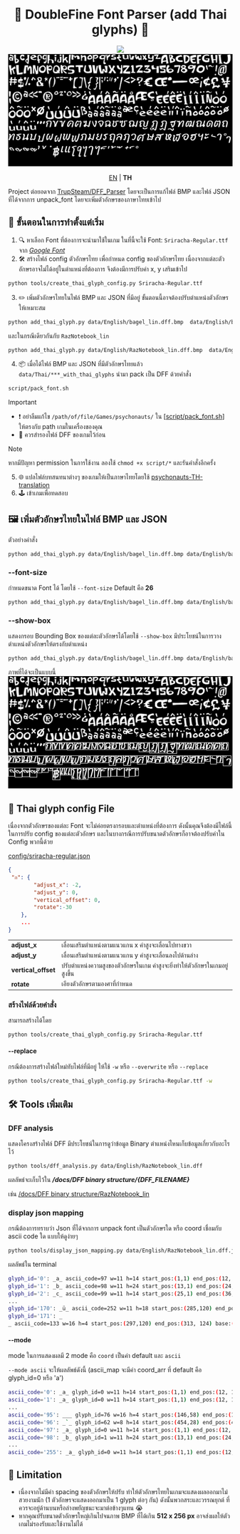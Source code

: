 <div align="center">
<h1>🧠 DoubleFine Font Parser (add Thai glyphs) 🧠</h1>

<img src="http://ForTheBadge.com/images/badges/made-with-python.svg"/>

<img src="data/Thai/bagel_lin_with_thai_glyphs.bmp"/>

<a href="README.md">EN</a>
 | <b>TH</b>

</div>

Project ต่อยอดจาก [TrupSteam/DFF_Parser](https://github.com/TrupSteam/DFF_Parser) โดยจะเป็นการแก้ไฟล์ BMP และไฟล์ JSON ที่ได้จากการ unpack_font โดยจะเพิ่มตัวอักษรของภาษาไทยเข้าไป

## 🚀 ขั้นตอนในการทำตั้งแต่เริ่ม
1. 🔍 หาเลือก Font ที่ต้องการจะนำมาใช้ในเกม ในที่นี้จะใช้ Font: `Sriracha-Regular.ttf` จาก [_Google Font_](https://fonts.google.com/specimen/Sriracha?preview.text=%E0%B9%80%E0%B8%81%E0%B8%A1%E0%B9%84%E0%B8%8B%E0%B9%82%E0%B8%84%E0%B8%99%E0%B8%AD%E0%B8%97%20%E0%B8%8B%E0%B8%B2%E0%B8%8A%E0%B9%88%E0%B8%B2%20%E0%B9%84%E0%B8%99%E0%B8%99%E0%B9%8C%20%E0%B9%82%E0%B8%84%E0%B9%89%E0%B8%8A%20%E0%B9%81%E0%B8%84%E0%B8%A1%E0%B8%9B%E0%B9%8C%20%E0%B9%80%E0%B8%A3%E0%B8%B4%E0%B9%88%E0%B8%A1%E0%B9%80%E0%B8%81%E0%B8%A1%20%E0%B8%AA%E0%B8%A7%E0%B8%B1%E0%B8%AA%E0%B8%94%E0%B8%B5%E0%B8%84%E0%B8%A3%E0%B8%B1%E0%B8%9A%20%E0%B8%9E%E0%B8%A5%E0%B8%B1%E0%B8%87%E0%B8%88%E0%B8%B4%E0%B8%95)
2. 🛠️ สร้างไฟล์ config ตัวอักษรไทย เพื่อกำหนด config ของตัวอักษรไทย เนื่องจากแต่ละตัวอักษรอาจไม่ได้อยู่ในตำแหน่งที่ต้องการ จึงต้องมีการปรับค่า x, y เสริมเข้าไป
```bash
python tools/create_thai_glyph_config.py Sriracha-Regular.ttf
```
3. ✏️ เพิ่มตัวอักษรไทยในไฟล์ BMP และ JSON ที่มีอยู่ ขั้นตอนนี้อาจต้องปรับตำแหน่งตัวอักษรให้เหมาะสม
```bash
python add_thai_glyph.py data/English/bagel_lin.dff.bmp  data/English/bagel_lin.dff.json Sriracha-Regular.ttf
```
และในกรณีเดียวกันกับ `RazNotebook_lin`   
```bash
python add_thai_glyph.py data/English/RazNotebook_lin.dff.bmp  data/English/RazNotebook_lin.dff.json Sriracha-Regular.ttf
```
4. 📦 เมื่อได้ไฟล์ BMP และ JSON ที่มีตัวอักษรไทยแล้ว `data/Thai/***_with_thai_glyphs` นำมา pack เป็น DFF ด้วยคำสั่ง
```bash
script/pack_font.sh
``` 
> [!Important]
> * ❗ อย่าลืมแก้ไข `/path/of/file/Games/psychonauts/` ใน [[script/pack_font.sh](script/pack_font.sh)] ให้ตรงกับ path เกมในเครื่องของคุณ
> * 💾 ควรสำรองไฟล์ DFF ของเกมไว้ก่อน

> [!NOTE]
> หากมีปัญหา permission ในการใช้งาน ลองใช้ `chmod +x script/*` และรันคำสั่งอีกครั้ง

5. 🌐 แปลไฟล์บทสนทนาต่างๆ ของเกมให้เป็นภาษาไทยโดยใช้ [psychonauts-TH-translation](https://github.com/Onyx-Nostalgia/psychonauts-TH-translation)
6. 🕹️ เข้าเกมเพื่อทดสอบ

## 🖼️ เพิ่มตัวอักษรไทยในไฟล์ BMP และ JSON
ตัวอย่างคำสั่ง 

```bash
python add_thai_glyph.py data/English/bagel_lin.dff.bmp data/English/bagel_lin.dff.json Sriracha-Regular.ttf
```
### --font-size
กำหนดขนาด Font ได้ โดยใช้ `--font-size` Default คือ **26**
```bash
python add_thai_glyph.py data/English/bagel_lin.dff.bmp data/English/bagel_lin.dff.json Sriracha-Regular.ttf --font-size 26
```
### --show-box 
แสดงกรอบ Bounding Box ของแต่ละตัวอักษรได้โดยใช้ `--show-box` มีประโยชน์ในการวางตำแหน่งตัวอักษรให้ตรงกับตำแหน่ง
```bash
python add_thai_glyph.py data/English/bagel_lin.dff.bmp data/English/bagel_lin.dff.json Sriracha-Regular.ttf --show-box 
```
ภาพที่ได้จะเป็นแบบนี้
![image](data/Thai/bagel_lin_with_thai_glyphs_show_box.bmp)

## 📝 Thai glyph config File

เนื่องจากตัวอักษรของแต่ละ Font จะไม่ค่อยตรงกรอบและตำแหน่งที่ต้องการ ดังนั้นคุณจึงต้องมีไฟล์นี้ในการปรับ config ของแต่ละตัวอักษร และในบางกรณีการปรับขนาดตัวอักษรก็อาจต้องปรับค่าใน Config พวกนี้ด้วย

[config/sriracha-regular.json](config/sriracha-regular.json)

```json
{
 "ก": {
        "adjust_x": -2,
        "adjust_y": 0,
        "vertical_offset": 0,
        "rotate":-30
    },
    ...
}
```
|                     |                                                           |
| ------------------- | --------------------------------------------------------- |
| **adjust_x**        | เลื่อนเสริมตำแหน่งตามแนวแกน x ค่าสูงจะเลื่อนไปทางขวา               |
| **adjust_y**        | เลื่อนเสริมตำแหน่งตามแนวแกน y ค่าสูงจะเลื่อนลงไปด้านล่าง             |
| **vertical_offset** | ปรับตำแหน่งความสูงของตัวอักษรในเกม ค่าสูงจะยิ่งทำให้ตัวอักษรในเกมอยู่สูงขึ้น |
| **rotate**          | เอียงตัวอักษรตามองศาที่กำหนด                                    |

### สร้างไฟล์ด้วยคำสั่ง

สามารถสร้างได้โดย
```bash
python tools/create_thai_glyph_config.py Sriracha-Regular.ttf
```
#### --replace
กรณีต้องการสร้างไฟล์ใหม่ทับไฟล์ที่มีอยู่ ให้ใช้ `-w` หรือ `--overwrite` หรือ `--replace`
```bash
python tools/create_thai_glyph_config.py Sriracha-Regular.ttf -w
```

## 🛠️ Tools เพิ่มเติม

### DFF analysis
แสดงโครงสร้างไฟล์ DFF มีประโยชน์ในการดูว่าข้อมูล Binary ตำแหน่งไหนเก็บข้อมูลเกี่ยวกับอะไรไว้

```bash
python tools/dff_analysis.py data/English/RazNotebook_lin.dff
```
ผลลัพธ์จะเก็บไว้ใน **_/docs/DFF binary structure/{DFF_FILENAME}_** 

เช่น
[/docs/DFF binary structure/RazNotebook_lin](/docs/DFF%20binary%20structure/RazNotebook_lin/)

### display json mapping
กรณีต้องการทราบว่า Json ที่ได้จากการ unpack font เป็นตัวอักษรใด หรือ coord เชื่อมกับ ascii code ใด แบบให้ดูง่ายๆ
```bash
python tools/display_json_mapping.py data/English/RazNotebook_lin.dff.json --mode coord
```
ผลลัพธ์ใน terminal
```sh
glyph_id='0': _a_ ascii_code=97 w=11 h=14 start_pos:(1,1) end_pos:(12, 15) base:(12,0)
glyph_id='1': _b_ ascii_code=98 w=11 h=24 start_pos:(13,1) end_pos:(24, 25) base:(21,0)
glyph_id='2': _c_ ascii_code=99 w=11 h=14 start_pos:(25,1) end_pos:(36, 15) base:(13,0)
...
glyph_id='170': _ü_ ascii_code=252 w=11 h=18 start_pos:(285,120) end_pos:(296, 138) base:(17,0)
glyph_id='171': _
_ ascii_code=133 w=16 h=4 start_pos:(297,120) end_pos:(313, 124) base:(6,0)
```
#### --mode
mode ในการแสดงผลมี 2 mode คือ `coord` เป็นค่า default และ `ascii`

`--mode ascii` จะให้ผลลัพธ์ดังนี้ (ascii_map จะมีค่า coord_arr ที่ default คือ  glyph_id=0 หรือ 'a')
```sh
ascii_code='0': _a_ glyph_id=0 w=11 h=14 start_pos:(1,1) end_pos:(12, 15) base:(12,0)
ascii_code='1': _a_ glyph_id=0 w=11 h=14 start_pos:(1,1) end_pos:(12, 15) base:(12,0)
...
ascii_code='95': ___ glyph_id=76 w=16 h=4 start_pos:(146,58) end_pos:(162, 62) base:(65535,65535)
ascii_code='96': _`_ glyph_id=62 w=8 h=14 start_pos:(454,28) end_pos:(462, 42) base:(28,0)
ascii_code='97': _a_ glyph_id=0 w=11 h=14 start_pos:(1,1) end_pos:(12, 15) base:(12,0)
ascii_code='98': _b_ glyph_id=1 w=11 h=24 start_pos:(13,1) end_pos:(24, 25) 
...
ascii_code='255': _a_ glyph_id=0 w=11 h=14 start_pos:(1,1) end_pos:(12, 15) base:(12,0)

```

## 🥲 Limitation
- เนื่องจากไม่มีค่า spacing ของตัวอักษรให้ปรับ ทำให้ตัวอักษรไทยในเกมจะแสดงผลออกมาไม่สวยงามนัก (1 ตัวอักษรจะแสดงออกมาเป็น 1 glyph ต่อๆ กัน) ดังนั้นพวกสระและวรรณยุกต์ ที่ควรจะอยู่ด้านบนหรือล่างพยัญชนะจะมาต่อข้างๆแทน 😭
- หากคุณปรับขนาดตัวอักษรใหญ่เกินไปจนภาพ BMP ที่ได้เกิน **512 x 256 px** อาจส่งผลให้ตัวเกมไม่รองรับและใช้งานไม่ได้